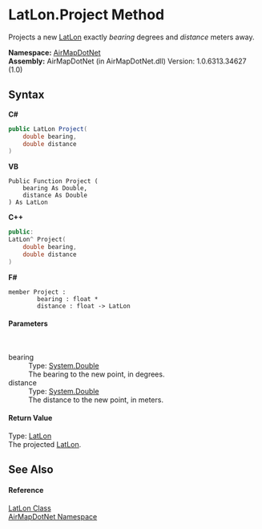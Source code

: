 # LatLon.Project Method 
 

Projects a new <a href="T_AirMapDotNet_LatLon">LatLon</a> exactly *bearing* degrees and *distance* meters away.

**Namespace:**&nbsp;<a href="N_AirMapDotNet">AirMapDotNet</a><br />**Assembly:**&nbsp;AirMapDotNet (in AirMapDotNet.dll) Version: 1.0.6313.34627 (1.0)

## Syntax

**C#**<br />
``` C#
public LatLon Project(
	double bearing,
	double distance
)
```

**VB**<br />
``` VB
Public Function Project ( 
	bearing As Double,
	distance As Double
) As LatLon
```

**C++**<br />
``` C++
public:
LatLon^ Project(
	double bearing, 
	double distance
)
```

**F#**<br />
``` F#
member Project : 
        bearing : float * 
        distance : float -> LatLon 

```


#### Parameters
&nbsp;<dl><dt>bearing</dt><dd>Type: <a href="http://msdn2.microsoft.com/en-us/library/643eft0t" target="_blank">System.Double</a><br />The bearing to the new point, in degrees.</dd><dt>distance</dt><dd>Type: <a href="http://msdn2.microsoft.com/en-us/library/643eft0t" target="_blank">System.Double</a><br />The distance to the new point, in meters.</dd></dl>

#### Return Value
Type: <a href="T_AirMapDotNet_LatLon">LatLon</a><br />The projected <a href="T_AirMapDotNet_LatLon">LatLon</a>.

## See Also


#### Reference
<a href="T_AirMapDotNet_LatLon">LatLon Class</a><br /><a href="N_AirMapDotNet">AirMapDotNet Namespace</a><br />